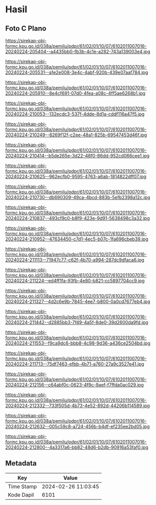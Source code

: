 # Hasil

## Foto C Plano

https://sirekap-obj-formc.kpu.go.id/038a/pemilu/pdpr/61/02/01/10/07/6102011007016-20240224-205404--a4435bb0-fb3b-4c1e-a282-743a139003e4.jpg

https://sirekap-obj-formc.kpu.go.id/038a/pemilu/pdpr/61/02/01/10/07/6102011007016-20240224-205531--a1e2e008-3e4c-4abf-920b-439e07aaf784.jpg

https://sirekap-obj-formc.kpu.go.id/038a/pemilu/pdpr/61/02/01/10/07/6102011007016-20240224-205910--8e4cf691-07d0-4fea-a08c-4ff5ae6268b1.jpg

https://sirekap-obj-formc.kpu.go.id/038a/pemilu/pdpr/61/02/01/10/07/6102011007016-20240224-210053--132ecdc3-537f-4dde-8d1a-cddf116a47f5.jpg

https://sirekap-obj-formc.kpu.go.id/038a/pemilu/pdpr/61/02/01/10/07/6102011007016-20240224-210249--8269f12f-c2ee-48a1-825b-69547453d46f.jpg

https://sirekap-obj-formc.kpu.go.id/038a/pemilu/pdpr/61/02/01/10/07/6102011007016-20240224-210414--b5de265e-3d22-48f0-86dd-952cd066cee1.jpg

https://sirekap-obj-formc.kpu.go.id/038a/pemilu/pdpr/61/02/01/10/07/6102011007016-20240224-210625--962ecfb0-9595-4763-a6ab-1814822dff07.jpg

https://sirekap-obj-formc.kpu.go.id/038a/pemilu/pdpr/61/02/01/10/07/6102011007016-20240224-210730--db690309-49ca-4bcd-883b-5efb2398a12c.jpg

https://sirekap-obj-formc.kpu.go.id/038a/pemilu/pdpr/61/02/01/10/07/6102011007016-20240224-210837--493cf9c0-b8f9-423e-9d91-5638498c3a32.jpg

https://sirekap-obj-formc.kpu.go.id/038a/pemilu/pdpr/61/02/01/10/07/6102011007016-20240224-210952--47634450-c7d1-4ec5-b07c-1fa696cbeb39.jpg

https://sirekap-obj-formc.kpu.go.id/038a/pemilu/pdpr/61/02/01/10/07/6102011007016-20240224-211113--71947c77-c62f-4b70-a994-287dc9dfaca6.jpg

https://sirekap-obj-formc.kpu.go.id/038a/pemilu/pdpr/61/02/01/10/07/6102011007016-20240224-211224--ed4ff1fa-93fb-4e80-b821-cc5897704cc9.jpg

https://sirekap-obj-formc.kpu.go.id/038a/pemilu/pdpr/61/02/01/10/07/6102011007016-20240224-211327--4d2c6e9b-7845-4ee7-b800-0a0cd7677eb4.jpg

https://sirekap-obj-formc.kpu.go.id/038a/pemilu/pdpr/61/02/01/10/07/6102011007016-20240224-211442--d2885bb3-7f49-4a5f-8de0-39d2600da9fd.jpg

https://sirekap-obj-formc.kpu.go.id/038a/pemilu/pdpr/61/02/01/10/07/6102011007016-20240224-211553--f9ca9dc6-bbb8-4c98-9d36-a436ce2504bd.jpg

https://sirekap-obj-formc.kpu.go.id/038a/pemilu/pdpr/61/02/01/10/07/6102011007016-20240224-211713--75df7463-efbb-4b71-a760-27a9c3527e41.jpg

https://sirekap-obj-formc.kpu.go.id/038a/pemilu/pdpr/61/02/01/10/07/6102011007016-20240224-212156--c64abf0c-0623-4f9c-9aef-f7ffda0ac029.jpg

https://sirekap-obj-formc.kpu.go.id/038a/pemilu/pdpr/61/02/01/10/07/6102011007016-20240224-212332--733f505d-4b73-4e52-892d-44206b114589.jpg

https://sirekap-obj-formc.kpu.go.id/038a/pemilu/pdpr/61/02/01/10/07/6102011007016-20240224-212632--005c59c8-a724-456b-b4df-ef235ee2bd05.jpg

https://sirekap-obj-formc.kpu.go.id/038a/pemilu/pdpr/61/02/01/10/07/6102011007016-20240224-212800--4a3317a6-bb82-48d6-b2db-90916a53faf0.jpg


## Metadata

| Key        | Value               |
| ---------- | ------------------- |
| Time Stamp | 2024-02-26 11:03:45 |
| Kode Dapil | 6101                |



